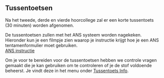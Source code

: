 
## Tussentoetsen

Na het tweede, derde en vierde hoorcollege zal er een korte tussentoets (30 minuten) worden afgenomen. 

De tussentoetsen zullen met het ANS systeem worden nagekeken. Hieronder kun je een filmpje zien waarop je instructie krijgt hoe je een ANS tentamenformulier moet gebruiken.<br>
[ANS instructie](https://www.youtube.com/watch?v=jWgdlNEHN2A)

Om je voor te bereiden voor de tussentoetsen hebben we controle vragen gemaakt die je kan gebruiken om te controleren of je de stof voldoende beheerst. Je vindt deze in het menu onder [Tussentoets Info](/tussentoets-info).

